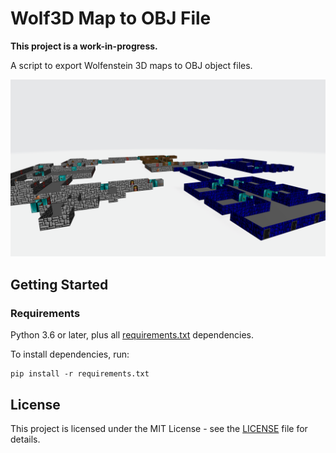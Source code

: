# Wolf3D Map to OBJ File

**This project is a work-in-progress.**

A script to export Wolfenstein 3D maps to OBJ object files.

![The first level of Wolfenstein 3D](map00.png "Map 01")

## Getting Started

### Requirements

Python 3.6 or later, plus all [requirements.txt](requirements.txt) dependencies.

To install dependencies, run:

    pip install -r requirements.txt

## License

This project is licensed under the MIT License - see the [LICENSE](LICENSE) file for details.
